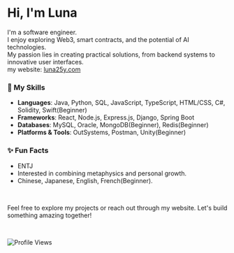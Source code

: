 # Hi, I'm Luna

I'm a software engineer.<br>
I enjoy exploring Web3, smart contracts, and the potential of AI technologies.<br>
My passion lies in creating practical solutions, from backend systems to innovative user interfaces.<br>
my website: [luna25y.com](https://luna25y.com)


### 🎼 My Skills
- **Languages**: Java, Python, SQL, JavaScript, TypeScript, HTML/CSS, C#, Solidity, Swift(Beginner)
- **Frameworks**: React, Node.js, Express.js, Django, Spring Boot
- **Databases**: MySQL, Oracle, MongoDB(Beginner), Redis(Beginner)
- **Platforms & Tools**: OutSystems, Postman, Unity(Beginner)


### ✨ Fun Facts
- ENTJ 
- Interested in combining metaphysics and personal growth.
- Chinese, Japanese, English, French(Beginner).

<br>

Feel free to explore my projects or reach out through my website. Let's build something amazing together!

<br>

![Profile Views](https://komarev.com/ghpvc/?username=luna25y&color=green)

